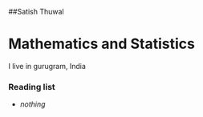 ##Satish Thuwal

# Mathematics and Statistics

I live in gurugram, India

### Reading list
- *nothing*
